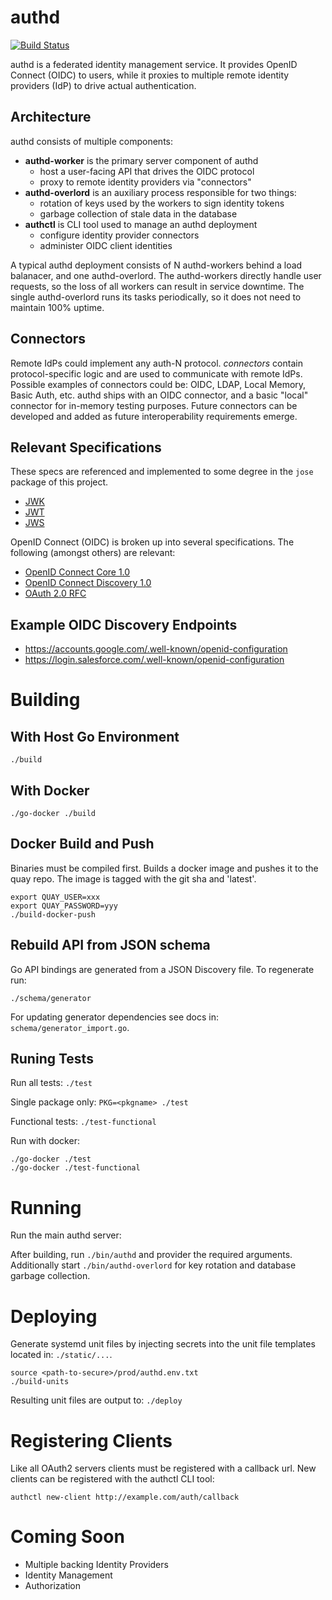authd
=====

[![Build Status](https://semaphoreci.com/api/v1/projects/68e2872c-a4ee-4d74-92b0-fe5cf92a14c8/404607/badge.svg)](https://semaphoreci.com/coreos-inc/auth)

authd is a federated identity management service.
It provides OpenID Connect (OIDC) to users, while it proxies to multiple remote identity providers (IdP) to drive actual authentication.

## Architecture

authd consists of multiple components:

- **authd-worker** is the primary server component of authd
	- host a user-facing API that drives the OIDC protocol
	- proxy to remote identity providers via "connectors"
- **authd-overlord** is an auxiliary process responsible for two things:
	- rotation of keys used by the workers to sign identity tokens
	- garbage collection of stale data in the database
- **authctl** is CLI tool used to manage an authd deployment
	- configure identity provider connectors
	- administer OIDC client identities

A typical authd deployment consists of N authd-workers behind a load balanacer, and one authd-overlord.
The authd-workers directly handle user requests, so the loss of all workers can result in service downtime.
The single authd-overlord runs its tasks periodically, so it does not need to maintain 100% uptime.

## Connectors

Remote IdPs could implement any auth-N protocol.
*connectors* contain protocol-specific logic and are used to communicate with remote IdPs.
Possible examples of connectors could be: OIDC, LDAP, Local Memory, Basic Auth, etc.
authd ships with an OIDC connector, and a basic "local" connector for in-memory testing purposes.
Future connectors can be developed and added as future interoperability requirements emerge.

## Relevant Specifications

These specs are referenced and implemented to some degree in the `jose` package of this project.

- [JWK](https://tools.ietf.org/html/draft-ietf-jose-json-web-key-36)
- [JWT](https://tools.ietf.org/html/draft-ietf-oauth-json-web-token-30)
- [JWS](https://tools.ietf.org/html/draft-jones-json-web-signature-04)

OpenID Connect (OIDC) is broken up into several specifications. The following (amongst others) are relevant:

- [OpenID Connect Core 1.0](https://openid.net/specs/openid-connect-core-1_0.html)
- [OpenID Connect Discovery 1.0](https://openid.net/specs/openid-connect-discovery-1_0.html)
- [OAuth 2.0 RFC](https://tools.ietf.org/html/rfc6749)

## Example OIDC Discovery Endpoints

- https://accounts.google.com/.well-known/openid-configuration
- https://login.salesforce.com/.well-known/openid-configuration

# Building

## With Host Go Environment
`./build`

## With Docker
`./go-docker ./build`

## Docker Build and Push
Binaries must be compiled first.
Builds a docker image and pushes it to the quay repo.
The image is tagged with the git sha and 'latest'.

```
export QUAY_USER=xxx
export QUAY_PASSWORD=yyy
./build-docker-push
```

## Rebuild API from JSON schema
Go API bindings are generated from a JSON Discovery file.
To regenerate run:
```
./schema/generator
```
For updating generator dependencies see docs in: `schema/generator_import.go`.

## Runing Tests

Run all tests: `./test`  

Single package only: `PKG=<pkgname> ./test`

Functional tests: `./test-functional`

Run with docker:
```
./go-docker ./test
./go-docker ./test-functional
```

# Running

Run the main authd server:

After building, run `./bin/authd` and provider the required arguments.
Additionally start `./bin/authd-overlord` for key rotation and database garbage collection.

# Deploying

Generate systemd unit files by injecting secrets into the unit file templates located in: `./static/...`.
```
source <path-to-secure>/prod/authd.env.txt
./build-units
```
Resulting unit files are output to: `./deploy`

# Registering Clients

Like all OAuth2 servers clients must be registered with a callback url.
New clients can be registered with the authctl CLI tool:
```
authctl new-client http://example.com/auth/callback
```

# Coming Soon

- Multiple backing Identity Providers
- Identity Management
- Authorization
